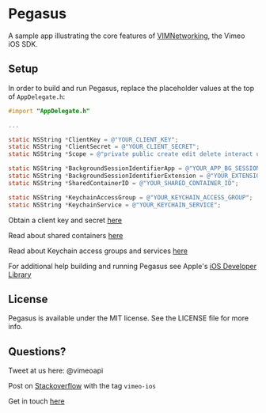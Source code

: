 # Pegasus
A sample app illustrating the core features of [VIMNetworking](https://github.com/vimeo/VIMNetworking), the Vimeo iOS SDK. 

## Setup

In order to build and run Pegasus, replace the placeholder values at the top of `AppDelegate.h`:

```Objective-c
#import "AppDelegate.h"

...

static NSString *ClientKey = @"YOUR_CLIENT_KEY";
static NSString *ClientSecret = @"YOUR_CLIENT_SECRET";
static NSString *Scope = @"private public create edit delete interact upload";

static NSString *BackgroundSessionIdentifierApp = @"YOUR_APP_BG_SESSION_ID";
static NSString *BackgroundSessionIdentifierExtension = @"YOUR_EXTENSION_BG_SESSION_ID"; // Must be different from BackgroundSessionIdentifierApp
static NSString *SharedContainerID = @"YOUR_SHARED_CONTAINER_ID";

static NSString *KeychainAccessGroup = @"YOUR_KEYCHAIN_ACCESS_GROUP";
static NSString *KeychainService = @"YOUR_KEYCHAIN_SERVICE";
```

Obtain a client key and secret [here](https://developer.vimeo.com/apps)

Read about shared containers [here](https://developer.apple.com/library/prerelease/ios/documentation/General/Conceptual/ExtensibilityPG/ExtensionScenarios.html)

Read about Keychain access groups and services [here](https://developer.apple.com/library/ios/documentation/Security/Reference/keychainservices/)

For additional help building and running Pegasus see Apple's [iOS Developer Library](https://developer.apple.com/library/ios/navigation/)

## License

Pegasus is available under the MIT license. See the LICENSE file for more info.

## Questions?

Tweet at us here: @vimeoapi

Post on [Stackoverflow](http://stackoverflow.com/questions/tagged/vimeo-ios) with the tag `vimeo-ios`

Get in touch [here](Vimeo.com/help/contact)
